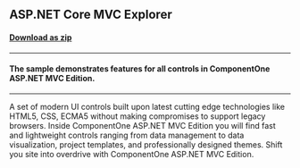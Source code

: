 ## ASP.NET Core MVC Explorer
#### [Download as zip](https://downgit.github.io/#/home?url=https://github.com/GrapeCity/ComponentOne-ASPNET-MVC-Samples/tree/master/MvcExplorer)
____
#### The sample demonstrates features for all controls in ComponentOne ASP.NET MVC Edition.
____
A set of modern UI controls built upon latest cutting edge technologies like HTML5, CSS, ECMA5 without making compromises to support legacy browsers. Inside ComponentOne ASP.NET MVC Edition you will find fast and lightweight controls ranging from data management to data visualization, project templates, and professionally designed themes. Shift you site into overdrive with ComponentOne ASP.NET MVC Edition.
